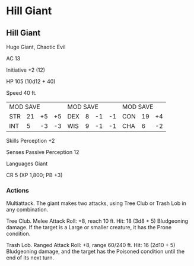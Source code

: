 # Hill Giant

## Hill Giant

Huge Giant, Chaotic Evil

AC 13

Initiative +2 (12)

HP 105 (10d12 + 40)

Speed 40 ft.

<table><tr><td colspan="4">MOD SAVE</td><td colspan="4">MOD SAVE</td><td colspan="3">MOD SAVE</td></tr><tr><td>STR</td><td>21</td><td>+5</td><td>+5</td><td>DEX</td><td>8</td><td>-1</td><td>-1</td><td>CON</td><td>19</td><td>+4</td></tr><tr><td>INT</td><td>5</td><td>-3</td><td>-3</td><td>WIS</td><td>9</td><td>-1</td><td>-1</td><td>CHA</td><td>6</td><td>-2</td></tr></table>

Skills Perception +2

Senses Passive Perception 12

Languages Giant

CR 5 (XP 1,800; PB +3)

### Actions

Multiattack. The giant makes two attacks, using Tree Club or Trash Lob in any combination.

Tree Club. Melee Attack Roll: +8, reach 10 ft. Hit: 18 (3d8 + 5) Bludgeoning damage. If the target is a Large or smaller creature, it has the Prone condition.

Trash Lob. Ranged Attack Roll: +8, range 60/240 ft. Hit: 16 (2d10 + 5) Bludgeoning damage, and the target has the Poisoned condition until the end of its next turn.
